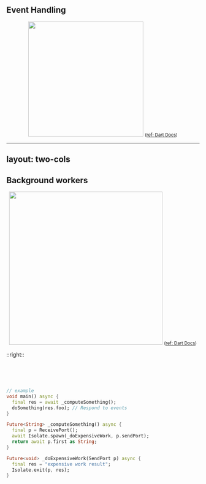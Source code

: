 <PageTitleHeader section="prerequisites" title="UI lag in Dart"/>

## Event Handling

<div align="center">
    <img src="https://dart.dev/guides/language/concurrency/images/event-jank.png" width="300"/>
    <small>
    (<a href="https://dart.dev/guides/language/concurrency#event-handling">ref: Dart Docs</a>)
    </small>
</div>

---
layout: two-cols
---

<PageTitleHeader section="prerequisites" title="UI lag in Dart"/>

## Background workers

<div align="center">
    <img src="https://dart.dev/guides/language/concurrency/images/isolate-bg-worker.png
" width="400"/>
    <small>
    (<a href="https://dart.dev/guides/language/concurrency#background-workers">ref: Dart Docs</a>)
    </small>
</div>

::right::

<br/>
<br/>
<br/>

```dart
// example
void main() async {
  final res = await _computeSomething();
  doSomething(res.foo); // Respond to events
}

Future<String> _computeSomething() async {
  final p = ReceivePort();
  await Isolate.spawn(_doExpensiveWork, p.sendPort);
  return await p.first as String;
}

Future<void> _doExpensiveWork(SendPort p) async {
  final res = "expensive work result";
  Isolate.exit(p, res);
}
```

